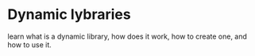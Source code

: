 # Dynamic lybraries
learn what is a dynamic library, how does it work, how to create one, and how to use it.